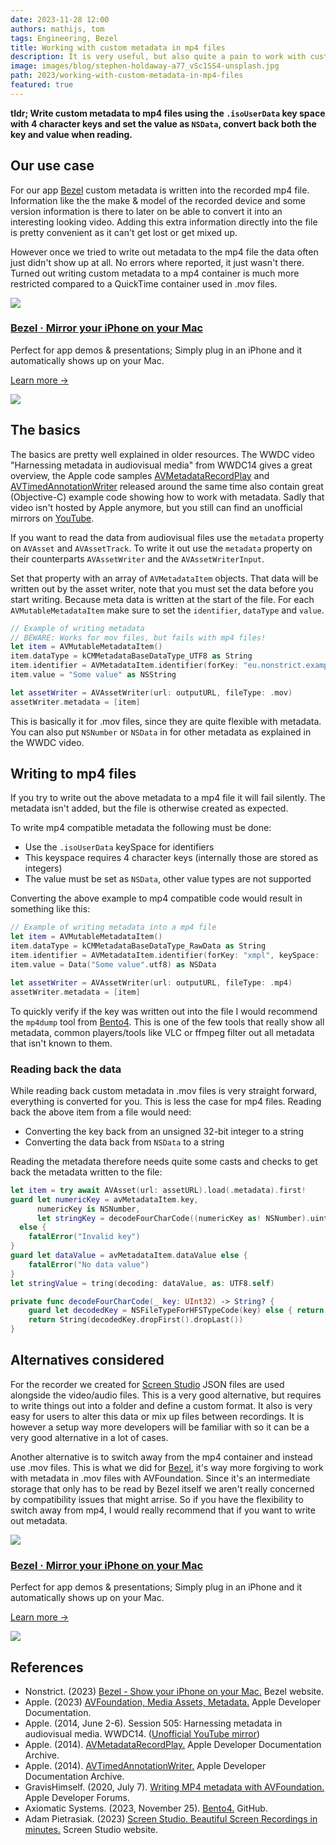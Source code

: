 ```yaml
---
date: 2023-11-28 12:00
authors: mathijs, tom
tags: Engineering, Bezel
title: Working with custom metadata in mp4 files
description: It is very useful, but also quite a pain to work with custom metadata in mp4 files with AVFoundation. Let's bridge the undocumented gaps and get it to work.
image: images/blog/stephen-holdaway-a77_vSc1SS4-unsplash.jpg
path: 2023/working-with-custom-metadata-in-mp4-files
featured: true
---
```


**tldr; Write custom metadata to mp4 files using the `.isoUserData` key space with 4 character keys and set the value as `NSData`, convert back both the key and value when reading.**

## Our use case

For our app [Bezel](https://getbezel.app) custom metadata is written into the recorded mp4 file. Information like the the make & model of the recorded device and some version information is there to later on be able to convert it into an interesting looking video. Adding this extra information directly into the file is pretty convenient as it can't get lost or get mixed up.

However once we tried to write out metadata to the mp4 file the data often just didn't show up at all. No errors where reported, it just wasn't there. Turned out writing custom metadata to a mp4 container is much more restricted compared to a QuickTime container used in .mov files.

<div class="not-prose flex space-x-4 border-2 border-orange-500 rounded-lg pl-4 pr-6 py-6 mt-8 -mb-6">
    <div class="flex-initial">
        <a href="/bezel?utm_source=nonstrict&utm_medium=blog&utm_content=working-with-custom-metadata-in-mp4-files" target="_blank"><img src="/images/bezel-icon.png" class="max-h-full max-w-10 m-0"></a>
    </div>
    <div class="flex-initial">
        <h3 class="text-2xl font-bold text-black hover:text-orange-500 leading-relaxed mt-0 mb-2"><a href="/bezel?utm_source=nonstrict&utm_medium=blog&utm_content=hkworkoutsession-remote-delegate-not-setup-error" target="_blank">Bezel · Mirror your iPhone on your Mac</a></h3>
        <p class="mb-2">Perfect for app demos & presentations; Simply plug in an iPhone and it automatically shows up on your Mac.</p>
        <p><a href="/bezel?utm_source=nonstrict&utm_medium=blog&utm_content=hkworkoutsession-remote-delegate-not-setup-error" target="_blank" class="text-orange hover:text-orange-500 underline font-medium">Learn more →</a></p> 
    </div>
    <div class="flex-initial hidden md:block">
        <a href="/bezel?utm_source=nonstrict&utm_medium=blog&utm_content=hkworkoutsession-remote-delegate-not-setup-error" target="_blank">
            <img src="/images/bezel-still.jpg" class="max-h-full max-w-36 rounded-md bg-white/5 ring-1 ring-gray-600/50 dark:ring-white/50 lg:mt-auto">
        </a>
    </div>
</div>

## The basics

The basics are pretty well explained in older resources. The WWDC video "Harnessing metadata in audiovisual media" from WWDC14 gives a great overview, the Apple code samples [AVMetadataRecordPlay](https://developer.apple.com/library/archive/samplecode/AVMetadataRecordPlay/Introduction/Intro.html#//apple_ref/doc/uid/TP40016165) and [AVTimedAnnotationWriter](https://developer.apple.com/library/archive/samplecode/AVTimedAnnotationWriter/Introduction/Intro.html#//apple_ref/doc/uid/TP40014496) released around the same time also contain great (Objective-C) example code showing how to work with metadata. Sadly that video isn't hosted by Apple anymore, but you still can find an unofficial mirrors on [YouTube](https://www.youtube.com/watch?v=ccz9kI8VQsw).

If you want to read the data from audiovisual files use the `metadata` property on `AVAsset` and `AVAssetTrack`. To write it out use the `metadata` property on their counterparts `AVAssetWriter` and the `AVAssetWriterInput`.

Set that property with an array of `AVMetadataItem` objects. That data will be written out by the asset writer, note that you must set the data before you start writing. Because meta data is written at the start of the file. For each `AVMutableMetadataItem` make sure to set the `identifier`, `dataType` and `value`.

```swift
// Example of writing metadata
// BEWARE: Works for mov files, but fails with mp4 files!
let item = AVMutableMetadataItem()
item.dataType = kCMMetadataBaseDataType_UTF8 as String
item.identifier = AVMetadataItem.identifier(forKey: "eu.nonstrict.example", keySpace: .quickTimeMetadata)! // Will return `nil` when identifier is invalid, should add check.
item.value = "Some value" as NSString

let assetWriter = AVAssetWriter(url: outputURL, fileType: .mov)
assetWriter.metadata = [item]
```

This is basically it for .mov files, since they are quite flexible with metadata. You can also put `NSNumber` or `NSData` in for other metadata as explained in the WWDC video.

## Writing to mp4 files

If you try to write out the above metadata to a mp4 file it will fail silently. The metadata isn't added, but the file is otherwise created as expected.

To write mp4 compatible metadata the following must be done:
- Use the `.isoUserData` keySpace for identifiers
- This keyspace requires 4 character keys (internally those are stored as integers)
- The value must be set as `NSData`, other value types are not supported

Converting the above example to mp4 compatible code would result in something like this:

```swift
// Example of writing metadata into a mp4 file
let item = AVMutableMetadataItem()
item.dataType = kCMMetadataBaseDataType_RawData as String
item.identifier = AVMetadataItem.identifier(forKey: "xmpl", keySpace: .isoUserData)! // Will return `nil` when identifier is invalid, should add check.
item.value = Data("Some value".utf8) as NSData

let assetWriter = AVAssetWriter(url: outputURL, fileType: .mp4)
assetWriter.metadata = [item]
```

To quickly verify if the key was written out into the file I would recommend the `mp4dump` tool from [Bento4](https://github.com/axiomatic-systems/Bento4). This is one of the few tools that really show all metadata, common players/tools like VLC or ffmpeg filter out all metadata that isn't known to them. 

### Reading back the data

While reading back custom metadata in .mov files is very straight forward, everything is converted for you. This is less the case for mp4 files. Reading back the above item from a file would need:
- Converting the key back from an unsigned 32-bit integer to a string
- Converting the data back from `NSData` to a string

Reading the metadata therefore needs quite some casts and checks to get back the metadata written to the file:

```swift
let item = try await AVAsset(url: assetURL).load(.metadata).first!
guard let numericKey = avMetadataItem.key, 
      numericKey is NSNumber, 
      let stringKey = decodeFourCharCode((numericKey as! NSNumber).uint32Value) 
  else {
    fatalError("Invalid key")
}
guard let dataValue = avMetadataItem.dataValue else {
    fatalError("No data value")
}
let stringValue = tring(decoding: dataValue, as: UTF8.self)

private func decodeFourCharCode(_ key: UInt32) -> String? {
    guard let decodedKey = NSFileTypeForHFSTypeCode(key) else { return nil }
    return String(decodedKey.dropFirst().dropLast())
}
```

## Alternatives considered

For the recorder we created for [Screen Studio](https://screenstudio.lemonsqueezy.com?aff=nXV1B) JSON files are used alongside the video/audio files. This is a very good alternative, but requires to write things out into a folder and define a custom format. It also is very easy for users to alter this data or mix up files between recordings. It is however a setup way more developers will be familiar with so it can be a very good alternative in a lot of cases.

Another alternative is to switch away from the mp4 container and instead use .mov files. This is what we did for [Bezel](https://getbezel.app), it's way more forgiving to work with metadata in .mov files with AVFoundation. Since it's an intermediate storage that only has to be read by Bezel itself we aren't really concerned by compatibility issues that might arrise. So if you have the flexibility to switch away from mp4, I would really recommend that if you want to write out metadata. 

<div class="not-prose flex space-x-4 border-2 border-orange-500 rounded-lg pl-4 pr-6 py-6 mt-8 -mb-6">
    <div class="flex-initial">
        <a href="/bezel?utm_source=nonstrict&utm_medium=blog&utm_content=working-with-custom-metadata-in-mp4-files" target="_blank"><img src="/images/bezel-icon.png" class="max-h-full max-w-10 m-0"></a>
    </div>
    <div class="flex-initial">
        <h3 class="text-2xl font-bold text-black hover:text-orange-500 leading-relaxed mt-0 mb-2"><a href="/bezel?utm_source=nonstrict&utm_medium=blog&utm_content=hkworkoutsession-remote-delegate-not-setup-error" target="_blank">Bezel · Mirror your iPhone on your Mac</a></h3>
        <p class="mb-2">Perfect for app demos & presentations; Simply plug in an iPhone and it automatically shows up on your Mac.</p>
        <p><a href="/bezel?utm_source=nonstrict&utm_medium=blog&utm_content=hkworkoutsession-remote-delegate-not-setup-error" target="_blank" class="text-orange hover:text-orange-500 underline font-medium">Learn more →</a></p> 
    </div>
    <div class="flex-initial hidden md:block">
        <a href="/bezel?utm_source=nonstrict&utm_medium=blog&utm_content=hkworkoutsession-remote-delegate-not-setup-error" target="_blank">
            <img src="/images/bezel-still.jpg" class="max-h-full max-w-36 rounded-md bg-white/5 ring-1 ring-gray-600/50 dark:ring-white/50 lg:mt-auto">
        </a>
    </div>
</div>

## References

- Nonstrict. (2023) [Bezel - Show your iPhone on your Mac.](https://getbezel.app) Bezel website.
- Apple. (2023) [AVFoundation, Media Assets, Metadata.](https://developer.apple.com/documentation/avfoundation/media_assets#3643898) Apple Developer Documentation.
- Apple. (2014, June 2-6). Session 505: Harnessing metadata in audiovisual media. WWDC14. ([Unofficial YouTube mirror](https://www.youtube.com/watch?v=ccz9kI8VQsw))
- Apple. (2014). [AVMetadataRecordPlay.](https://developer.apple.com/library/archive/samplecode/AVMetadataRecordPlay/Introduction/Intro.html#//apple_ref/doc/uid/TP40016165) Apple Developer Documentation Archive.
- Apple. (2014). [AVTimedAnnotationWriter.](https://developer.apple.com/library/archive/samplecode/AVTimedAnnotationWriter/Introduction/Intro.html#//apple_ref/doc/uid/TP40014496) Apple Developer Documentation Archive.
- GravisHimself. (2020, July 7). [Writing MP4 metadata with AVFoundation.](https://developer.apple.com/forums/thread/654753) Apple Developer Forums.
- Axiomatic Systems. (2023, November 25). [Bento4.](https://github.com/axiomatic-systems/Bento4) GitHub.
- Adam Pietrasiak. (2023) [Screen Studio. Beautiful Screen Recordings in minutes.](https://screenstudio.lemonsqueezy.com?aff=nXV1B) Screen Studio website.
